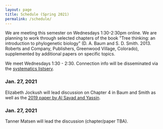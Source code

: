 ```yaml
---
layout: page
title: Schedule (Spring 2021)
permalink: /schedule/
---
```


We are meeting this semester on Wednesdays 1:30-2:30pm online. We are planning to work through selected chapters of the book "Tree thinking: an introduction to phylogenetic biology" (D. A. Baum and S. D. Smith. 2013. Roberts and Company, Publishers, Greenwood Village, Colorado), supplemented by additional papers on specific topics.

We meet Wednesdays 1:30 - 2:30. Connection info will be disseminated via the [systematics listserv](/systseminar/listserv/).

### Jan. 27, 2021

Elizabeth Jockush will lead discussion on Chapter 4 in Baum and Smith as well as the [2019 paper by Al Sayad and Yassin](https://doi.org/10.1002/evl3.115).

### Jan. 27, 2021

Tanner Matsen will lead the discussion (chapter/paper TBA).


